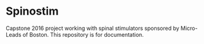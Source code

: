 Spinostim
===

Capstone 2016 project working with spinal stimulators sponsored by Micro-Leads of Boston. This repository is for documentation.
